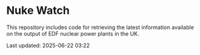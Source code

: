 # Nuke Watch

This repository includes code for retrieving the latest information available on the output of EDF nuclear power plants in the UK.

Last updated: 2025-06-22 03:22